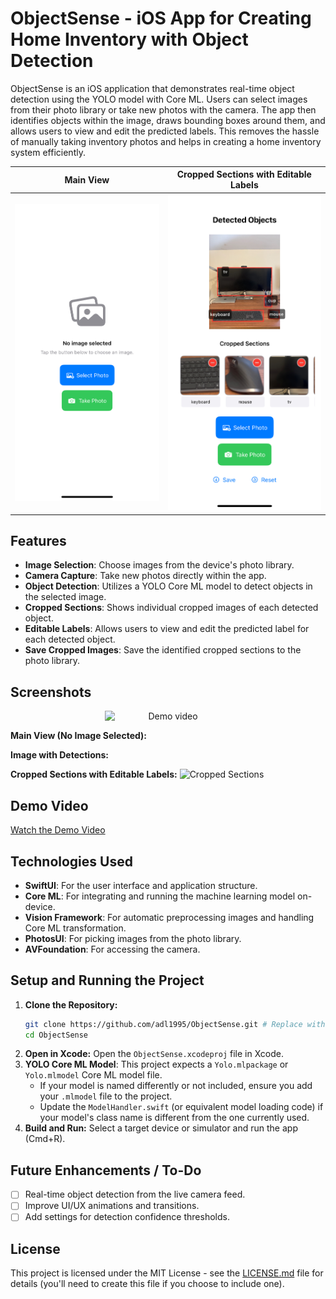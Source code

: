 # ObjectSense - iOS App for Creating Home Inventory with Object Detection

ObjectSense is an iOS application that demonstrates real-time object detection using the YOLO model with Core ML. Users can select images from their photo library or take new photos with the camera. The app then identifies objects within the image, draws bounding boxes around them, and allows users to view and edit the predicted labels. This removes the hassle of manually taking inventory photos and helps in creating a home inventory system efficiently.

| Main View | Cropped Sections with Editable Labels |
|:-:|:-:|
| ![Home screen](images/homescreen.jpg) | ![Result](images/detected-objects.jpg) |

## Features

*   **Image Selection**: Choose images from the device's photo library.
*   **Camera Capture**: Take new photos directly within the app.
*   **Object Detection**: Utilizes a YOLO Core ML model to detect objects in the selected image.
*   **Cropped Sections**: Shows individual cropped images of each detected object.
*   **Editable Labels**: Allows users to view and edit the predicted label for each detected object.
*   **Save Cropped Images**: Save the identified cropped sections to the photo library.

## Screenshots

<div align="center">
    <img src="images/recording.gif" alt="Demo video" width="40%" style="margin: auto; display: block;" />
</div>

<!-- Add your screenshots here. You can link them from an 'images' folder in your repository. -->

**Main View (No Image Selected):**
<!-- ![Main View Empty](images/screenshot_main_empty.png) -->

**Image with Detections:**
<!-- ![Detections View](images/screenshot_detections.png) -->

**Cropped Sections with Editable Labels:**
![Cropped Sections](images/screenshot_cropped_labels.png)

## Demo Video

<!-- Link to your project demonstration video. You can upload it to YouTube, Vimeo, or include it in your repository. -->

[Watch the Demo Video](link_to_your_demo_video.mp4) <!-- Replace with actual link or file path -->

## Technologies Used

*   **SwiftUI**: For the user interface and application structure.
*   **Core ML**: For integrating and running the machine learning model on-device.
*   **Vision Framework**: For automatic preprocessing images and handling Core ML transformation.
*   **PhotosUI**: For picking images from the photo library.
*   **AVFoundation**: For accessing the camera.

## Setup and Running the Project

1.  **Clone the Repository:**
    ```bash
    git clone https://github.com/adl1995/ObjectSense.git # Replace with your repo URL
    cd ObjectSense
    ```
2.  **Open in Xcode:** Open the `ObjectSense.xcodeproj` file in Xcode.
3.  **YOLO Core ML Model**: This project expects a `Yolo.mlpackage` or `Yolo.mlmodel` Core ML model file. 
    *   If your model is named differently or not included, ensure you add your `.mlmodel` file to the project.
    *   Update the `ModelHandler.swift` (or equivalent model loading code) if your model's class name is different from the one currently used.
4.  **Build and Run:** Select a target device or simulator and run the app (Cmd+R).

## Future Enhancements / To-Do

*   [ ] Real-time object detection from the live camera feed.
*   [ ] Improve UI/UX animations and transitions.
*   [ ] Add settings for detection confidence thresholds.

## License

This project is licensed under the MIT License - see the [LICENSE.md](LICENSE.md) file for details (you'll need to create this file if you choose to include one).
